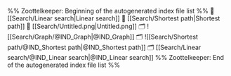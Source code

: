 %% Zoottelkeeper: Beginning of the autogenerated index file list  %%
📄 [[Search/Linear search|Linear search]]
📄 [[Search/Shortest path|Shortest path]]
📄 [[Search/Untitled.png|Untitled.png]]
🗂️ ![[Search/Graph/@IND_Graph|@IND_Graph]]
🗂️ ![[Search/Shortest path/@IND_Shortest path|@IND_Shortest path]]
🗂️ [[Search/Linear search/@IND_Linear search|@IND_Linear search]]
%% Zoottelkeeper: End of the autogenerated index file list  %%
